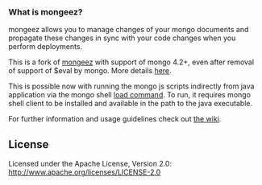 ### What is mongeez?

mongeez allows you to manage changes of your mongo documents and propagate these changes in sync with your code changes when you perform deployments.

This is a fork of [mongeez](https://github.com/mongeez/mongeez/) with support of mongo 4.2+, even after removal of support of
$eval by mongo. More details [here](https://www.mongodb.com/docs/v4.2/release-notes/4.2-compatibility/#remove-support-for-the-eval-command).

This is possible now with running the mongo js scripts indirectly from java application via the mongo
shell [load command](https://www.mongodb.com/docs/v4.4/reference/method/load). To run, it requires mongo shell client to
be installed and available in the path to the java executable. 

For further information and usage guidelines check out [the wiki](https://github.com/mongeez/mongeez/wiki/How-to-use-mongeez).

## License
Licensed under the Apache License, Version 2.0: http://www.apache.org/licenses/LICENSE-2.0
